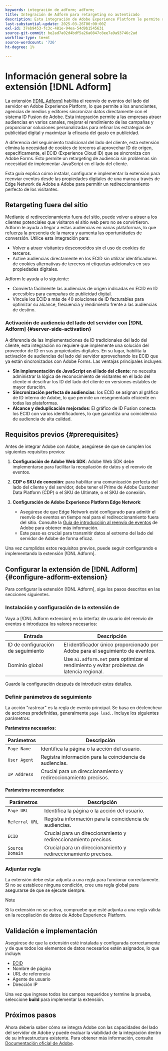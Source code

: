 ```yaml
---
keywords: integración de adform; adform;
title: Integración de Adform para retargeting no autenticado
description: Esta integración de Adobe Experience Platform le permite redireccionar a los usuarios en función de ECID.
last-substantial-update: 2025-03-26T00:00:00Z
exl-id: 37eb9453-fc3c-481e-94ea-54d9b1545631
source-git-commit: be2ad7a02d4bdf5a26a0847c8ee7a9a93746c2ad
workflow-type: tm+mt
source-wordcount: '726'
ht-degree: 1%

---
```


# Información general sobre la extensión [!DNL Adform]

La extensión [[!DNL Adform]](https://www.adformhelp.com/hc/en-us/articles/29635608709137-Use-the-Adform-S2S-Site-Tracking-Extension-With-Adobe-Experience-Cloud) habilita el reenvío de eventos del lado del servidor en Adobe Experience Platform, lo que permite a los anunciantes, agencias de medios y editores sincronizar datos directamente con el sistema ID Fusion de Adobe. Esta integración permite a las empresas atraer audiencias en varios canales, mejorar el rendimiento de las campañas y proporcionar soluciones personalizadas para refinar las estrategias de publicidad digital y maximizar la eficacia del gasto en publicidad.

A diferencia del seguimiento tradicional del lado del cliente, esta extensión elimina la necesidad de cookies de terceros al aprovechar ID de origen, específicamente, el ECID (Experience Cloud ID) que se sincroniza con Adobe Forms. Esto permite un retargeting de audiencia sin problemas sin necesidad de implementar JavaScript en el lado del cliente.

Esta guía explica cómo instalar, configurar e implementar la extensión para reenviar eventos desde las propiedades digitales de una marca a través de Edge Network de Adobe a Adobe para permitir un redireccionamiento perfecto de los visitantes.

## Retargeting fuera del sitio

Mediante el redireccionamiento fuera del sitio, puede volver a atraer a los clientes potenciales que visitaron el sitio web pero no se convirtieron. Adform le ayuda a llegar a estas audiencias en varias plataformas, lo que refuerza la presencia de la marca y aumenta las oportunidades de conversión. Utilice esta integración para:

* Volver a atraer visitantes desconocidos sin el uso de cookies de terceros.
* Active audiencias directamente en los ECID sin utilizar identificadores de cookies alternativas de terceros ni etiquetas adicionales en sus propiedades digitales.

Adform le ayuda a lo siguiente:

* Convierta fácilmente las audiencias de origen indicadas en ECID en ID accesibles para campañas de publicidad digital.
* Vincule los ECID a más de 40 soluciones de ID facturables para optimizar su alcance, frecuencia y rendimiento frente a las audiencias de destino.

### Activación de audiencia del lado del servidor con [!DNL Adform] {#server-side-activation}

A diferencia de las implementaciones de ID tradicionales del lado del cliente, esta integración no requiere que implemente una solución del proveedor de ID en sus propiedades digitales. En su lugar, habilita la activación de audiencias del lado del servidor aprovechando los ECID que ya están sincronizados con Adobe Forms. Las ventajas principales incluyen:

* **Sin implementación de JavaScript en el lado del cliente**: no necesita administrar la lógica de reconocimiento de visitantes en el lado del cliente ni descifrar los ID del lado del cliente en versiones estables de mayor duración.
* **Sincronización perfecta de audiencias**: los ECID se asignan al gráfico de ID interno de Adobe, lo que permite un resegmentado eficiente en todas las plataformas.
* **Alcance y deduplicación mejorados**: El gráfico de ID Fusion conecta los ECID con varios identificadores, lo que garantiza una coincidencia de audiencia de alta calidad.

## Requisitos previos {#prerequisites}

Antes de integrar Adobe con Adobe, asegúrese de que se cumplen los siguientes requisitos previos:

1. **Configuración de Adobe Web SDK**: Adobe Web SDK debe implementarse para facilitar la recopilación de datos y el reenvío de eventos.

2. **CDP o SKU de conexión**: para habilitar una comunicación perfecta del lado del cliente y del servidor, debe tener el Prime de Adobe Customer Data Platform (CDP) o el SKU de Ultimate, o el SKU de conexión.

3. **Configuración de Adobe Experience Platform Edge Network**:
   * Asegúrese de que Edge Network esté configurado para admitir el reenvío de eventos en tiempo real para el redireccionamiento fuera del sitio. Consulte la [Guía de introducción al reenvío de eventos](https://experienceleague.adobe.com/es/docs/experience-platform/tags/event-forwarding/getting-started) de Adobe para obtener más información.
   * Este paso es crucial para transmitir datos al extremo del lado del servidor de Adobe de forma eficaz.

Una vez cumplidos estos requisitos previos, puede seguir configurando e implementando la extensión [!DNL Adform].

## Configurar la extensión de [!DNL Adform] {#configure-adform-extension}

Para configurar la extensión [!DNL Adform], siga los pasos descritos en las secciones siguientes.

### Instalación y configuración de la extensión de

Vaya a [!DNL Adform extension] en la interfaz de usuario del reenvío de eventos e introduzca los valores necesarios:

| Entrada | Descripción |
| --- | --- |
| ID de configuración de seguimiento | El identificador único proporcionado por Adobe para el seguimiento de eventos. |
| Dominio global | Use `a1.adform.net` para optimizar el rendimiento y evitar problemas de latencia regional. |

Guarde la configuración después de introducir estos detalles.

<!-- ![Installing and configuring the Adform extension in Adobe Experience Platorm]() -->

### Definir parámetros de seguimiento

La acción &quot;rastrear&quot; es la regla de evento principal. Se basa en déclencheur de acciones predefinidas, generalmente `page load.`. Incluye los siguientes parámetros:

**Parámetros necesarios:**

| Parámetros | Descripción |
| --- | --- |
| `Page Name` | Identifica la página o la acción del usuario. |
| `User Agent` | Registra información para la coincidencia de audiencias. |
| `IP Address` | Crucial para un direccionamiento y redireccionamiento precisos. |

**Parámetros recomendados:**

| Parámetros | Descripción |
| --- | --- |
| `Page URL` | Identifica la página o la acción del usuario. |
| `Referral URL` | Registra información para la coincidencia de audiencias. |
| `ECID` | Crucial para un direccionamiento y redireccionamiento precisos. |
| `Source Domain` | Crucial para un direccionamiento y redireccionamiento precisos. |

<!-- ![Tracking parameters for Adform]() -->

### Adjuntar regla

La extensión debe estar adjunta a una regla para funcionar correctamente. Si no se establece ninguna condición, cree una regla global para asegurarse de que se ejecute siempre.

>[!NOTE]
>
>Si la extensión no se activa, compruebe que esté adjunta a una regla válida en la recopilación de datos de Adobe Experience Platform.

<!-- ![Attach a rule to the Adform extension]() -->

## Validación e implementación

Asegúrese de que la extensión esté instalada y configurada correctamente y de que todos los elementos de datos necesarios estén asignados, lo que incluye:

* [ECID](/help/identity-service/features/ecid.md)
* Nombre de página
* URL de referencia
* Agente de usuario
* Dirección IP

Una vez que ingrese todos los campos requeridos y termine la prueba, seleccione **build** para implementar la extensión.

## Próximos pasos

Ahora debería saber cómo se integra Adobe con las capacidades del lado del servidor de Adobe y puede evaluar la viabilidad de la integración dentro de su infraestructura existente. Para obtener más información, consulte [Documentación oficial de Adobe](https://www.adformhelp.com/hc/en-us/articles/29635608709137-Use-the-Adform-S2S-Site-Tracking-Extension-With-Adobe-Experience-Cloud).
